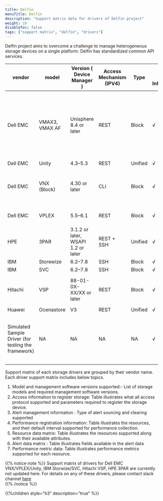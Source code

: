 ```yaml
---
title: Delfin
menuTitle: Delfin
description: "Support matrix data for drivers of Delfin project"
weight: 10
disableToc: false
tags: ["support matrix", "delfin", "drivers"] 
---
```


Delfin project aims to overcome a challenge to manage heterogeneous storage devices on a single platform.
Delfin has standardized common API services. 

| vendor                                              | model          | Version ( Device Manager )         | Access Mechanism (IPV4) | Type    | Basic Device Information | Storage Pool Information | LUN Information | Capacity Information | SNMP Trap | Alarm Query | Alarm Clearance | Performance Metrics | Remarks/Constraints                                                                                                                                                                                        |
| --------------------------------------------------- | -------------- | ---------------------------------- | ----------------------- | ------- | ------------------------ | ------------------------ | --------------- | -------------------- | --------- | ----------- | --------------- | ------------------- | ---------------------------------------------------------------------------------------------------------------------------------------------------------------------------------------------------------- |
| Dell EMC                                            | VMAX3, VMAX AF | Unisphere 8.4 or later             | REST                    | Block   | √                        | √                        | √               | √                    | ×         | ×           | ×               | √                   | 1.The Embedded Management suite needs to be installed on the VMAX array to support Embedded Unisphere.<br>2\. Performance metric collection is only Alpha version and supports only device leval metrics . |
| Dell EMC                                            | Unity          | 4.3–5.3                            | REST                    | Unified | √                        | √                        | √               | √                    | √         | √           | ×               | ×                   |                                                                                                                                                                                                            |
| Dell EMC                                            | VNX (Block)    | 4.30 or later                      | CLI                     | Block   | √                        | √                        | √               | √                    | √         | ×           | ×               | ×                   | 1\. Before connecting a Dell EMC VNX Block storage device, install Navisphere Secure CLI on delfin installed node.<br>                                                                                     |
| Dell EMC                                            | VPLEX          | 5.5–6.1                            | REST                    | Block   | √                        | √                        | √               | √                    | √         | ×           | ×               | ×                   | 1\. Only the VPLEX local mode is supported.<br>                                                                                                                                                            |
| HPE                                                 | 3PAR           | 3.1.2 or later, WSAPI 1.2 or later | REST + SSH              | Unified | √                        | √                        | √               | √                    | √         | √           | √               | ×                   |                                                                                                                                                                                                            |
| IBM                                                 | Storewize      | 6.2–7.8                            | SSH                     | Block   | √                        | √                        | √               | √                    | √         | √           | √               | ×                   |                                                                                                                                                                                                            |
| IBM                                                 | SVC            | 6.2–7.8                            | SSH                     | Block   | √                        | √                        | √               | √                    | √         | √           | √               | ×                   |                                                                                                                                                                                                            |
| Hitachi                                             | VSP            | 88-01-0X-XX/XX or later            | REST                    | Block   | √                        | √                        | √               | √                    | √         | √           | ×               | ×                   | 1\. The Configuration Manager REST service needs to be installed on the VSP devices.<br>                                                                                                                   |
| Huawei                                              | Ocenastore     | V3                                 | REST                    | Unified | √                        | √                        | √               | √                    | √         | √           | √               | ×                   |                                                                                                                                                                                                            |
| Simulated Sample Driver (for testing the framework) | NA             | NA                                 | NA                      | NA      | √                        | √                        | √               | √                    | √         | √           | √               | √                   | 1\. Used only for framework testing purpose<br>2\. Performance metric collection is only Alpha version and supports only device leval metrics .                                                            |

Support matrix of each storage drivers are grouped by their vendor name.
Each driver support matrix includes below topics.


1. Model and management software versions supported:- List of storage models and required management software versions.  
2. Access information to register storage: Table illustrates what all access protocol supported and parameters required to register the storage device.  
3. Alert management information : Type of alert sourcing and clearing supported
4. Performance registration information: Table illustrates the resources, and their default interval supported for performance collection.
5. Resource data matrix: Table illustrates the resources supported along with their available attributes.
6. Alert data matrix : Table illustrates fields available in the alert data
7. Performance metric data: Table illustrates performance metrics supported for each resource.

{{% notice note %}}
Support matrix of drivers for Dell EMC VNX/VPLEX/Unity, IBM Storwize/SVC, Hitachi VSP, HPE 3PAR are currently not updated here. 
For details on any of these drivers, please contact slack channel [here](https://app.slack.com/client/T2YSV6N2J/C01FW6Y7YTD/thread/C01D1L72Z8D-1613845945.021400?cdn_fallback=1)  
{{% /notice %}}

{{%children style="h3" description="true" %}}  
